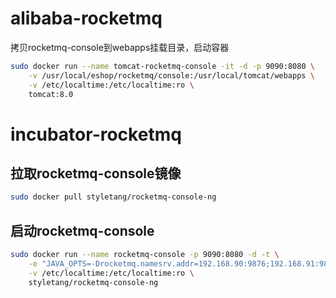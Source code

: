 alibaba-rocketmq
======
拷贝rocketmq-console到webapps挂载目录，启动容器
```bash
sudo docker run --name tomcat-rocketmq-console -it -d -p 9090:8080 \
    -v /usr/local/eshop/rocketmq/console:/usr/local/tomcat/webapps \
    -v /etc/localtime:/etc/localtime:ro \
    tomcat:8.0
```


incubator-rocketmq
======
拉取rocketmq-console镜像
------
```bash
sudo docker pull styletang/rocketmq-console-ng
``` 

启动rocketmq-console
------
```bash
sudo docker run --name rocketmq-console -p 9090:8080 -d -t \
    -e "JAVA_OPTS=-Drocketmq.namesrv.addr=192.168.90:9876;192.168.91:9876 -Dcom.rocketmq.sendMessageWithVIPChannel=false" \
    -v /etc/localtime:/etc/localtime:ro \
    styletang/rocketmq-console-ng
```